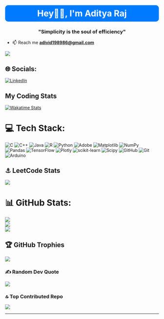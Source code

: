 <h1 align="center" style="background-color:#007BFF;color:white;padding:10px;border-radius:10px;">
  Hey👋🏻, I'm Aditya Raj
</h1>

</h1>
<h3 align="center">"Simplicity is the soul of efficiency"</h3>

- 📫 Reach me **adivid198986@gmail.com**
  
[![](https://visitcount.itsvg.in/api?id=ADiTyaRaj8969&icon=5&color=1)](https://visitcount.itsvg.in)

## 🌐 Socials:
[![LinkedIn](https://img.shields.io/badge/LinkedIn-%230077B5.svg?logo=linkedin&logoColor=white)](https://www.linkedin.com/in/aditya-raj-710a5a291/) 


## My Coding Stats

[![Wakatime Stats](https://wakatime.com/badge/user/a6b581ca-4ba1-44f2-b21f-d8dbbba3af00.svg)](https://wakatime.com/@a6b581ca-4ba1-44f2-b21f-d8dbbba3af00)


# 💻 Tech Stack:
![C](https://img.shields.io/badge/c-%2300599C.svg?style=flat&logo=c&logoColor=white) ![C++](https://img.shields.io/badge/c++-%2300599C.svg?style=flat&logo=c%2B%2B&logoColor=white) ![Java](https://img.shields.io/badge/java-%23ED8B00.svg?style=flat&logo=openjdk&logoColor=white) ![R](https://img.shields.io/badge/r-%23276DC3.svg?style=flat&logo=r&logoColor=white) ![Python](https://img.shields.io/badge/python-3670A0?style=flat&logo=python&logoColor=ffdd54) ![Adobe](https://img.shields.io/badge/adobe-%23FF0000.svg?style=flat&logo=adobe&logoColor=white) ![Matplotlib](https://img.shields.io/badge/Matplotlib-%23ffffff.svg?style=flat&logo=Matplotlib&logoColor=black) ![NumPy](https://img.shields.io/badge/numpy-%23013243.svg?style=flat&logo=numpy&logoColor=white) ![Pandas](https://img.shields.io/badge/pandas-%23150458.svg?style=flat&logo=pandas&logoColor=white) ![TensorFlow](https://img.shields.io/badge/TensorFlow-%23FF6F00.svg?style=flat&logo=TensorFlow&logoColor=white) ![Plotly](https://img.shields.io/badge/Plotly-%233F4F75.svg?style=flat&logo=plotly&logoColor=white) ![scikit-learn](https://img.shields.io/badge/scikit--learn-%23F7931E.svg?style=flat&logo=scikit-learn&logoColor=white) ![Scipy](https://img.shields.io/badge/SciPy-%230C55A5.svg?style=flat&logo=scipy&logoColor=%white) ![GitHub](https://img.shields.io/badge/github-%23121011.svg?style=flat&logo=github&logoColor=white) ![Git](https://img.shields.io/badge/git-%23F05033.svg?style=flat&logo=git&logoColor=white) ![Arduino](https://img.shields.io/badge/-Arduino-00979D?style=flat&logo=Arduino&logoColor=white)

## ⚓ LeetCode Stats
![](https://leetcard.jacoblin.cool/ADiTyA8969?cache=0)

 # 📊 GitHub Stats:
![](https://github-readme-stats.vercel.app/api?username=ADiTyaRaj8969&theme=highcontrast&hide_border=false&include_all_commits=true&count_private=true)<br/>
![](https://github-readme-streak-stats.herokuapp.com/?user=ADiTyaRaj8969&theme=highcontrast&hide_border=false)<br/>
![](https://github-readme-stats.vercel.app/api/top-langs/?username=ADiTyaRaj8969&theme=highcontrast&hide_border=false&include_all_commits=true&count_private=true&layout=compact)

## 🏆 GitHub Trophies
![](https://github-profile-trophy.vercel.app/?username=ADiTyaRaj8969&theme=radical&no-frame=false&no-bg=false&margin-w=4)

### ✍️ Random Dev Quote
![](https://quotes-github-readme.vercel.app/api?type=horizontal&theme=radical)

### 🔝 Top Contributed Repo
![](https://github-contributor-stats.vercel.app/api?username=ADiTyaRaj8969&limit=5&theme=dark&combine_all_yearly_contributions=true)

---



